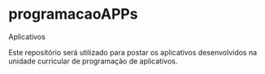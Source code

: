 # programacaoAPPs
Aplicativos

Este repositório será utilizado para postar os aplicativos desenvolvidos na unidade curricular de programação de aplicativos.
